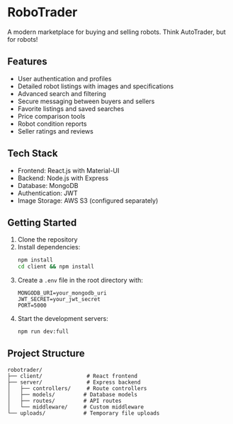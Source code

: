# RoboTrader

A modern marketplace for buying and selling robots. Think AutoTrader, but for robots!

## Features

- User authentication and profiles
- Detailed robot listings with images and specifications
- Advanced search and filtering
- Secure messaging between buyers and sellers
- Favorite listings and saved searches
- Price comparison tools
- Robot condition reports
- Seller ratings and reviews

## Tech Stack

- Frontend: React.js with Material-UI
- Backend: Node.js with Express
- Database: MongoDB
- Authentication: JWT
- Image Storage: AWS S3 (configured separately)

## Getting Started

1. Clone the repository
2. Install dependencies:
   ```bash
   npm install
   cd client && npm install
   ```
3. Create a `.env` file in the root directory with:
   ```
   MONGODB_URI=your_mongodb_uri
   JWT_SECRET=your_jwt_secret
   PORT=5000
   ```
4. Start the development servers:
   ```bash
   npm run dev:full
   ```

## Project Structure

```
robotrader/
├── client/              # React frontend
├── server/              # Express backend
│   ├── controllers/     # Route controllers
│   ├── models/         # Database models
│   ├── routes/         # API routes
│   └── middleware/     # Custom middleware
└── uploads/            # Temporary file uploads
```
